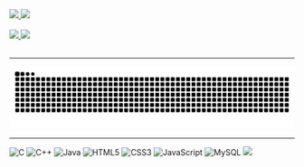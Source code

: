 <div class="stats" >
  <a href="https://github.com/henrykhsa/">
  <img height=200 src="https://github-readme-stats.vercel.app/api?username=henrykhsa&hide_border=true&theme=dark" />
  </a>
  <a href="https://github.com/henrykhsa/">
  <img height=200 src="https://github-readme-stats.vercel.app/api/top-langs/?username=henrykhsa&layout=compact&hide_border=true&theme=dark" />
  </a>
</div>
<br>
<div>
  <a href="https://github.com/henrykhsa/super_trunfo/">
  <img height=115 src="https://github-readme-stats.vercel.app/api/pin/?username=henrykhsa&repo=super_trunfo&show_owner=true&theme=dark" />
  </a>
  <a href="https://github.com/henrykhsa/Lau/">
  <img height=115 src="https://github-readme-stats.vercel.app/api/pin/?username=henrykhsa&repo=Lau&show_owner=true&theme=dark" />
  </a>
</div> 
<br> 
<hr>
<picture>
  <source media="(prefers-color-scheme: dark)" srcset="https://raw.githubusercontent.com/henrykhsa/henrykhsa/output/github-contribution-grid-snake-dark.svg">
  <source media="(prefers-color-scheme: light)" srcset="https://raw.githubusercontent.com/henrykhsa/henrykhsa/output/github-contribution-grid-snake.svg">
  <img alt="github contribution grid snake animation" src="https://raw.githubusercontent.com/henrykhsa/henrykhsa/output/github-contribution-grid-snake.svg">
</picture> 
<br>
<hr>
<div>
  <img height=50 alt="C" src="https://cdn.jsdelivr.net/gh/devicons/devicon@latest/icons/c/c-plain.svg" />
  <img height=50 alt="C++" src="https://cdn.jsdelivr.net/gh/devicons/devicon@latest/icons/cplusplus/cplusplus-plain.svg" />
  <img height=50 alt="Java" src="https://cdn.jsdelivr.net/gh/devicons/devicon@latest/icons/java/java-plain.svg"/>
  <img height=50 alt="HTML5"src="https://cdn.jsdelivr.net/gh/devicons/devicon@latest/icons/html5/html5-plain-wordmark.svg" />
  <img height=50 alt="CSS3" src="https://cdn.jsdelivr.net/gh/devicons/devicon@latest/icons/css3/css3-plain-wordmark.svg" />            
  <img height=50 alt="JavaScript" src="https://cdn.jsdelivr.net/gh/devicons/devicon@latest/icons/javascript/javascript-original.svg" />
  <img height=50 alt="MySQL" src="https://cdn.jsdelivr.net/gh/devicons/devicon@latest/icons/mysql/mysql-plain-wordmark.svg" />
  <img height=50 src="https://cdn.jsdelivr.net/gh/devicons/devicon@latest/icons/amazonwebservices/amazonwebservices-original-wordmark.svg" />
</div><br>